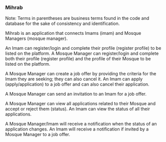 ### Mihrab

Note: Terms in parentheses are business terms found in the code and database for the sake of consistency and identification.

Mihrab is an application that connects Imams (imam) and Mosque Managers (mosque manager).

An Imam can register/login and complete their profile (register profile) to be listed on the platform.
A Mosque Manager can register/login and complete both their profile (register profile) and the profile of their Mosque to be listed on the platform.

A Mosque Manager can create a job offer by providing the criteria for the Imam they are seeking; they can also cancel it.
An Imam can apply (apply/application) to a job offer and can also cancel their application.

A Mosque Manager can send an invitation to an Imam for a job offer.

A Mosque Manager can view all applications related to their Mosque and accept or reject them (status).
An Imam can view the status of all their applications.

A Mosque Manager/Imam will receive a notification when the status of an application changes.
An Imam will receive a notification if invited by a Mosque Manager to a job offer.
